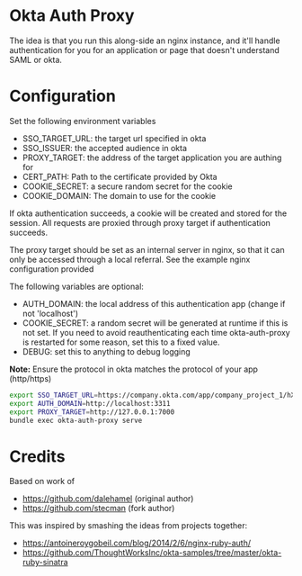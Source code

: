 # Okta Auth Proxy

The idea is that you run this along-side an nginx instance, and it'll handle authentication for you for an application or page that doesn't understand SAML or okta.

# Configuration

Set the following environment variables

* SSO\_TARGET\_URL: the target url specified in okta
* SSO\_ISSUER: the accepted audience in okta
* PROXY\_TARGET: the address of the target application you are authing for
* CERT\_PATH: Path to the certificate provided by Okta
* COOKIE\_SECRET: a secure random secret for the cookie
* COOKIE\_DOMAIN: The domain to use for the cookie

If okta authentication succeeds, a cookie will be created and stored for the session. All requests are proxied through proxy target if authentication succeeds.

The proxy target should be set as an internal server in nginx, so that it can only be accessed through a local referral. See the example nginx configuration provided

The following variables are optional:

* AUTH\_DOMAIN: the local address of this authentication app (change if not 'localhost')
* COOKIE\_SECRET: a random secret will be generated at runtime if this is not set. If you need to avoid reauthenticating each time okta-auth-proxy is restarted for some reason, set this to a fixed value.
* DEBUG: set this to anything to debug logging

**Note:** Ensure the protocol in okta matches the protocol of your app (http/https)

```bash
export SSO_TARGET_URL=https://company.okta.com/app/company_project_1/hXk5d47tkNkB0x7/sso/saml
export AUTH_DOMAIN=http://localhost:3311
export PROXY_TARGET=http://127.0.0.1:7000
bundle exec okta-auth-proxy serve
```

# Credits

Based on work of
* https://github.com/dalehamel (original author)
* https://github.com/stecman (fork author)

This was inspired by smashing the ideas from projects together:

* https://antoineroygobeil.com/blog/2014/2/6/nginx-ruby-auth/
* https://github.com/ThoughtWorksInc/okta-samples/tree/master/okta-ruby-sinatra
